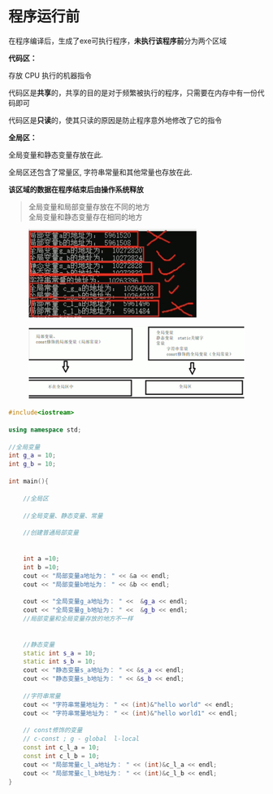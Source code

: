 # 程序运行前

在程序编译后，生成了exe可执行程序，**未执行该程序前**分为两个区域

**代码区：**

存放 CPU 执行的机器指令

代码区是**共享**的，共享的目的是对于频繁被执行的程序，只需要在内存中有一份代码即可

代码区是**只读**的，使其只读的原因是防止程序意外地修改了它的指令

**全局区：**

全局变量和静态变量存放在此.

全局区还包含了常量区, 字符串常量和其他常量也存放在此.

**该区域的数据在程序结束后由操作系统释放**

> 全局变量和局部变量存放在不同的地方\
> 全局变量和静态变量存在相同的地方

<figure><img src="../../.gitbook/assets/image (2) (1) (1) (1).png" alt=""><figcaption></figcaption></figure>

<figure><img src="../../.gitbook/assets/image (1) (1) (1) (1) (1) (1) (1) (1) (1) (1).png" alt=""><figcaption></figcaption></figure>

```cpp
#include<iostream>

using namespace std;

//全局变量
int g_a = 10;
int g_b = 10;

int main(){

    //全局区

    //全局变量、静态变量、常量

    //创建普通局部变量


    int a =10;
    int b =10;
    cout << "局部变量a地址为： " << &a << endl;
	cout << "局部变量b地址为： " << &b << endl;

    cout << "全局变量g_a地址为： " <<  &g_a << endl;
	cout << "全局变量g_b地址为： " <<  &g_b << endl;
    //局部变量和全局变量存放的地方不一样
    

    //静态变量
	static int s_a = 10;
	static int s_b = 10;
    cout << "静态变量s_a地址为： " << &s_a << endl;
	cout << "静态变量s_b地址为： " << &s_b << endl;

    //字符串常量
    cout << "字符串常量地址为： " << (int)&"hello world" << endl;
	cout << "字符串常量地址为： " << (int)&"hello world1" << endl;

    // const修饰的变量
    // c-const ; g - global  l-local
    const int c_l_a = 10;
	const int c_l_b = 10;
	cout << "局部常量c_l_a地址为： " << (int)&c_l_a << endl;
	cout << "局部常量c_l_b地址为： " << (int)&c_l_b << endl;
}
```
